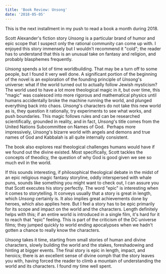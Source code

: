 ```yaml
---
title: 'Book Review: Unsong'
date: '2018-05-05'
---
```

This is the next installment in my push to read a book a month during 2018.

Scott Alexander's fiction story *Unsong* is a particular brand of humor and epic scope that I suspect only the rational community can come up with. I enjoyed this story immensely but I wouldn't recommend it "cold"; the reader has to understand that this is an unusual take on fantasy and religion, and probably blasphemes frequently.

*Unsong* spends a lot of time worldbuilding. That may be a turn off to some people, but I found it very well done. A significant portion of the beginning of the novel is an exploration of the founding principle of *Unsong*'s universe: what if the world turned out to actually follow Jewish mysticism? The world used to have a lot more theological magic in it, but over time, this "magic" was coalesced into more rigorous and mathematical physics until humans accidentally broke the machine running the world, and plunged everything back into chaos. *Unsong*'s characters do not take this new world as is, they question it rationally, try experiments to see what works, and push boundaries. This magic follows rules and can be researched scientifically, grounded in reality, and in fact, *Unsong*'s title comes from the United Nations Subcommittee on Names of God.  Perhaps more impressively, *Unsong*'s bizarre world with angels and demons and true names of God and Kabbalah is all quite internally consistent.

The book also explores real theological challenges humans would have if we found out the divine existed. Most specifically, Scott tackles the concepts of theodicy, the question of why God is good given we see so much evil in the world.

If this sounds interesting, if philosophical theological debate in the midst of an epic religious magic fantasy storyline, oddly interspersed with whale puns, sounds like something you might want to check out, I can assure you that Scott executes his story perfectly. The word "epic" is interesting when it comes to storytelling. It conveys usually that a story is great in length, which *Unsong* certainly is. It also implies great achievements done by heroes, which also applies here. But I feel a story has to be epic primarily for its scope and impact on the world and the characters. Length definitely helps with this; if an entire world is introduced in a single film, it's hard for it to reach that "epic" feeling. This is part of the criticism of the DC universe films; they jumped quickly to world ending apocalypses when we hadn't gotten a chance to really know the characters.

*Unsong* takes it time, starting from small stories of human and divine characters, slowly building the world and the stakes, foreshadowing and hinting at bigger events. The final story is epic in length, impact, and heroics; there is an excellent sense of divine oomph that the story leaves you with, having forced the reader to climb a mountain of understanding the world and its characters. I found my time well spent.